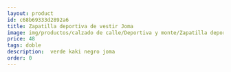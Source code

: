 ```yaml
---
layout: product
id: c68b69333d2892a6
title: Zapatilla deportiva de vestir Joma
image: img/productos/calzado de calle/Deportiva y monte/Zapatilla deportiva de vestir Joma=48=doble= verde kaki negro joma.webp
price: 48
tags: doble
description:  verde kaki negro joma
order: 0
---
```

